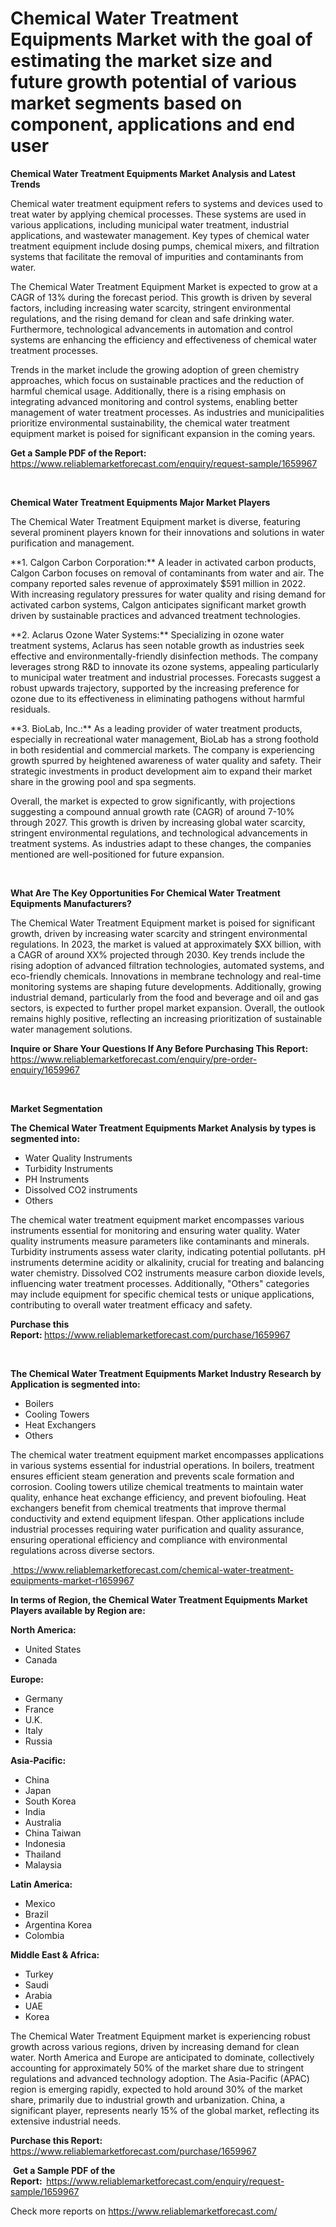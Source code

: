 <p><h1>Chemical Water Treatment Equipments Market with the goal of estimating the market size and future growth potential of various market segments based on component, applications and end user</h1></p><p><strong>Chemical Water Treatment Equipments Market Analysis and Latest Trends</strong></p>
<p><p>Chemical water treatment equipment refers to systems and devices used to treat water by applying chemical processes. These systems are used in various applications, including municipal water treatment, industrial applications, and wastewater management. Key types of chemical water treatment equipment include dosing pumps, chemical mixers, and filtration systems that facilitate the removal of impurities and contaminants from water.</p><p>The Chemical Water Treatment Equipment Market is expected to grow at a CAGR of 13% during the forecast period. This growth is driven by several factors, including increasing water scarcity, stringent environmental regulations, and the rising demand for clean and safe drinking water. Furthermore, technological advancements in automation and control systems are enhancing the efficiency and effectiveness of chemical water treatment processes.</p><p>Trends in the market include the growing adoption of green chemistry approaches, which focus on sustainable practices and the reduction of harmful chemical usage. Additionally, there is a rising emphasis on integrating advanced monitoring and control systems, enabling better management of water treatment processes. As industries and municipalities prioritize environmental sustainability, the chemical water treatment equipment market is poised for significant expansion in the coming years.</p></p>
<p><strong>Get a Sample PDF of the Report:&nbsp;</strong> <a href="https://www.reliablemarketforecast.com/enquiry/request-sample/1659967?utm_campaign=1888&utm_medium=2&utm_source=Github&utm_content=ia&utm_term=17012025&utm_id=chemical-water-treatment-equipments">https://www.reliablemarketforecast.com/enquiry/request-sample/1659967</a></p>
<p>&nbsp;</p>
<p><strong>Chemical Water Treatment Equipments Major Market Players</strong></p>
<p><p>The Chemical Water Treatment Equipment market is diverse, featuring several prominent players known for their innovations and solutions in water purification and management. </p><p>**1. Calgon Carbon Corporation:** A leader in activated carbon products, Calgon Carbon focuses on removal of contaminants from water and air. The company reported sales revenue of approximately $591 million in 2022. With increasing regulatory pressures for water quality and rising demand for activated carbon systems, Calgon anticipates significant market growth driven by sustainable practices and advanced treatment technologies.</p><p>**2. Aclarus Ozone Water Systems:** Specializing in ozone water treatment systems, Aclarus has seen notable growth as industries seek effective and environmentally-friendly disinfection methods. The company leverages strong R&D to innovate its ozone systems, appealing particularly to municipal water treatment and industrial processes. Forecasts suggest a robust upwards trajectory, supported by the increasing preference for ozone due to its effectiveness in eliminating pathogens without harmful residuals.</p><p>**3. BioLab, Inc.:** As a leading provider of water treatment products, especially in recreational water management, BioLab has a strong foothold in both residential and commercial markets. The company is experiencing growth spurred by heightened awareness of water quality and safety. Their strategic investments in product development aim to expand their market share in the growing pool and spa segments.</p><p>Overall, the market is expected to grow significantly, with projections suggesting a compound annual growth rate (CAGR) of around 7-10% through 2027. This growth is driven by increasing global water scarcity, stringent environmental regulations, and technological advancements in treatment systems. As industries adapt to these changes, the companies mentioned are well-positioned for future expansion.</p></p>
<p>&nbsp;</p>
<p><strong>What Are The Key Opportunities For Chemical Water Treatment Equipments Manufacturers?</strong></p>
<p><p>The Chemical Water Treatment Equipment market is poised for significant growth, driven by increasing water scarcity and stringent environmental regulations. In 2023, the market is valued at approximately $XX billion, with a CAGR of around XX% projected through 2030. Key trends include the rising adoption of advanced filtration technologies, automated systems, and eco-friendly chemicals. Innovations in membrane technology and real-time monitoring systems are shaping future developments. Additionally, growing industrial demand, particularly from the food and beverage and oil and gas sectors, is expected to further propel market expansion. Overall, the outlook remains highly positive, reflecting an increasing prioritization of sustainable water management solutions.</p></p>
<p><strong>Inquire or Share Your Questions If Any Before Purchasing This Report:</strong> <a href="https://www.reliablemarketforecast.com/enquiry/pre-order-enquiry/1659967?utm_campaign=1888&utm_medium=2&utm_source=Github&utm_content=ia&utm_term=17012025&utm_id=chemical-water-treatment-equipments">https://www.reliablemarketforecast.com/enquiry/pre-order-enquiry/1659967</a></p>
<p>&nbsp;</p>
<p><strong>Market Segmentation</strong></p>
<p><strong>The Chemical Water Treatment Equipments Market Analysis by types is segmented into:</strong></p>
<p><ul><li>Water Quality Instruments</li><li>Turbidity Instruments</li><li>PH Instruments</li><li>Dissolved CO2 instruments</li><li>Others</li></ul></p>
<p><p>The chemical water treatment equipment market encompasses various instruments essential for monitoring and ensuring water quality. Water quality instruments measure parameters like contaminants and minerals. Turbidity instruments assess water clarity, indicating potential pollutants. pH instruments determine acidity or alkalinity, crucial for treating and balancing water chemistry. Dissolved CO2 instruments measure carbon dioxide levels, influencing water treatment processes. Additionally, "Others" categories may include equipment for specific chemical tests or unique applications, contributing to overall water treatment efficacy and safety.</p></p>
<p><strong>Purchase this Report:&nbsp;</strong><a href="https://www.reliablemarketforecast.com/purchase/1659967?utm_campaign=1888&utm_medium=2&utm_source=Github&utm_content=ia&utm_term=17012025&utm_id=chemical-water-treatment-equipments">https://www.reliablemarketforecast.com/purchase/1659967</a></p>
<p>&nbsp;</p>
<p><strong>The Chemical Water Treatment Equipments Market Industry Research by Application is segmented into:</strong></p>
<p><ul><li>Boilers</li><li>Cooling Towers</li><li>Heat Exchangers</li><li>Others</li></ul></p>
<p><p>The chemical water treatment equipment market encompasses applications in various systems essential for industrial operations. In boilers, treatment ensures efficient steam generation and prevents scale formation and corrosion. Cooling towers utilize chemical treatments to maintain water quality, enhance heat exchange efficiency, and prevent biofouling. Heat exchangers benefit from chemical treatments that improve thermal conductivity and extend equipment lifespan. Other applications include industrial processes requiring water purification and quality assurance, ensuring operational efficiency and compliance with environmental regulations across diverse sectors.</p></p>
<p><a href="https://www.reliablemarketforecast.com/chemical-water-treatment-equipments-market-r1659967?utm_campaign=1888&utm_medium=2&utm_source=Github&utm_content=ia&utm_term=17012025&utm_id=chemical-water-treatment-equipments">&nbsp;https://www.reliablemarketforecast.com/chemical-water-treatment-equipments-market-r1659967</a></p>
<p><strong>In terms of Region, the Chemical Water Treatment Equipments Market Players available by Region are:</strong></p>
<p>
    <p> <strong> North America: </strong>
        <ul>
            <li>United States</li>
            <li>Canada</li>
        </ul>
        </p> 
    <p> <strong> Europe: </strong>
        <ul>
            <li>Germany</li>
            <li>France</li>
            <li>U.K.</li>
            <li>Italy</li>
            <li>Russia</li>
        </ul>
        </p> 
    <p> <strong> Asia-Pacific: </strong>
        <ul>
            <li>China</li>
            <li>Japan</li>
            <li>South Korea</li>
            <li>India</li>
            <li>Australia</li>
            <li>China Taiwan</li>
            <li>Indonesia</li>
            <li>Thailand</li>
            <li>Malaysia</li>
        </ul>
        </p> 
    <p> <strong> Latin America: </strong>
        <ul>
            <li>Mexico</li>
            <li>Brazil</li>
            <li>Argentina Korea</li>
            <li>Colombia</li>
        </ul>
        </p> 
    <p> <strong> Middle East & Africa: </strong>
        <ul>
            <li>Turkey</li>
            <li>Saudi</li>
            <li>Arabia</li>
            <li>UAE</li>
            <li>Korea</li>
        </ul>
    </p>
    </p>
<p><p>The Chemical Water Treatment Equipment market is experiencing robust growth across various regions, driven by increasing demand for clean water. North America and Europe are anticipated to dominate, collectively accounting for approximately 50% of the market share due to stringent regulations and advanced technology adoption. The Asia-Pacific (APAC) region is emerging rapidly, expected to hold around 30% of the market share, primarily due to industrial growth and urbanization. China, a significant player, represents nearly 15% of the global market, reflecting its extensive industrial needs.</p></p>
<p><strong>Purchase this Report: </strong><a href="https://www.reliablemarketforecast.com/purchase/1659967?utm_campaign=1888&utm_medium=2&utm_source=Github&utm_content=ia&utm_term=17012025&utm_id=chemical-water-treatment-equipments">https://www.reliablemarketforecast.com/purchase/1659967</a></p>
<p>&nbsp;<strong>Get a Sample PDF of the Report:&nbsp;&nbsp;</strong><a href="https://www.reliablemarketforecast.com/enquiry/request-sample/1659967?utm_campaign=1888&utm_medium=2&utm_source=Github&utm_content=ia&utm_term=17012025&utm_id=chemical-water-treatment-equipments">https://www.reliablemarketforecast.com/enquiry/request-sample/1659967</a></p>
<p><strong></strong></p>
<p>Check more reports on <a href="https://www.reliablemarketforecast.com/?utm_campaign=1888&utm_medium=2&utm_source=Github&utm_content=ia&utm_term=17012025&utm_id=chemical-water-treatment-equipments">https://www.reliablemarketforecast.com/</a></p>